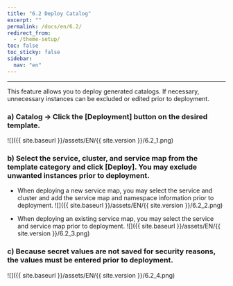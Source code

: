 ```yaml
---
title: "6.2 Deploy Catalog"
excerpt: ""
permalink: /docs/en/6.2/
redirect_from:
  - /theme-setup/
toc: false
toc_sticky: false
sidebar:
  nav: "en"
---
```



---

This feature allows you to deploy generated catalogs. If necessary, unnecessary instances can be excluded or edited prior to deployment.

### a\) Catalog → Click the [Deployment] button on the desired template.
![]({{ site.baseurl }}/assets/EN/{{ site.version }}/6.2_1.png)

### b\) Select the service, cluster, and service map from the template category and click [Deploy]. You may exclude unwanted instances prior to deployment.

* When deploying a new service map, you may select the service and cluster and add the service map and namespace information prior to deployment.
![]({{ site.baseurl }}/assets/EN/{{ site.version }}/6.2_2.png)

* When deploying an existing service map, you may select the service and service map prior to deployment.
![]({{ site.baseurl }}/assets/EN/{{ site.version }}/6.2_3.png)

### c\) Because secret values are not saved for security reasons, the values must be entered prior to deployment.
![]({{ site.baseurl }}/assets/EN/{{ site.version }}/6.2_4.png)
